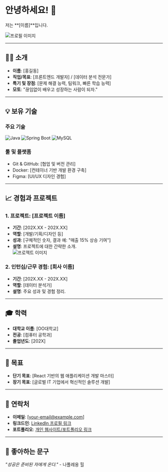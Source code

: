 # 안녕하세요! 👋  
저는 **[이름]**입니다.

![프로필 이미지](URL-이미지-링크) <!-- 프로필 사진이나 상징적인 이미지를 추가 -->

---

## 🙋‍♂️ 소개
- **이름**: [홍길동]
- **직업/목표**: [프론트엔드 개발자] / [데이터 분석 전문가]
- **특기 및 장점**: [문제 해결 능력, 팀워크, 빠른 학습 능력]
- **모토**: "끊임없이 배우고 성장하는 사람이 되자."

---

## 💡 보유 기술
### 주요 기술

![Java](https://img.shields.io/badge/Java-ED8B00?style=for-the-badge&logo=openjdk&logoColor=white)
![Spring Boot](https://img.shields.io/badge/Spring%20Boot-6DB33F?style=for-the-badge&logo=springboot&logoColor=white)
![MySQL](https://img.shields.io/badge/MySQL-4479A1?style=for-the-badge&logo=mysql&logoColor=white)

### 툴 및 플랫폼
- Git & GitHub: [협업 및 버전 관리]
- Docker: [컨테이너 기반 개발 환경 구축]
- Figma: [UI/UX 디자인 경험]

---

## 📈 경험과 프로젝트
### 1. 프로젝트: [프로젝트 이름]
- **기간**: [202X.XX - 202X.XX]
- **역할**: [개발/기획/디자인 등]
- **성과**: [구체적인 숫자, 결과 예: "매출 15% 상승 기여"]
- **설명**: 프로젝트에 대한 간략한 소개.  
  ![프로젝트 이미지](URL-이미지-링크)

### 2. 인턴십/근무 경험: [회사 이름]
- **기간**: [202X.XX - 202X.XX]
- **역할**: [데이터 분석가]
- **설명**: 주요 성과 및 경험 정리.

---

## 🎓 학력
- **대학교 이름**: [OO대학교]
- **전공**: [컴퓨터 공학과]
- **졸업년도**: [202X]

---

## 🎯 목표
- **단기 목표**: [React 기반의 웹 애플리케이션 개발 마스터]
- **장기 목표**: [글로벌 IT 기업에서 혁신적인 솔루션 개발]

---

## 💌 연락처
- **이메일**: [your-email@example.com]
- **링크드인**: [LinkedIn 프로필 링크](https://www.linkedin.com)
- **포트폴리오**: [개인 웹사이트/포트폴리오 링크](https://www.your-portfolio.com)

---

## 🌟 좋아하는 문구
_"성공은 준비된 자에게 온다."_ - 나폴레옹 힐

